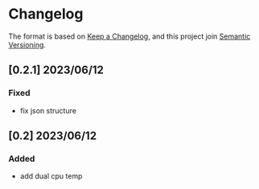 # Changelog

The format is based on [Keep a Changelog](https://keepachangelog.com/en/1.0.0/),
and this project join [Semantic Versioning](https://semver.org/spec/v2.0.0.html).

<!-- 
## [Unreleased]
### Added
### Changed
### Deprecated
### Removed
### Fixed
### Security
-->

## [0.2.1] 2023/06/12

### Fixed

- fix json structure

## [0.2] 2023/06/12

### Added

- add dual cpu temp
